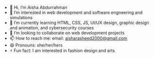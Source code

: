 - 👋 Hi, I’m Aisha Abdurrahman
- 👀 I’m interested in web development and software engneering and simulations
- 🌱 I’m currently learning HTML, CSS, JS, UI/UX design, graphic design and animation, and cybersecurity courses
- 💞️ I’m looking to collaborate on web development projects
- 📫 How to reach me: email: aisharasheed2000@gmail.com
- 😄 Pronouns: she/her/hers
- ⚡ Fun fact: I am interested in fashion design and arts

<!---
aish-abdurrah/aish-abdurrah is a ✨ special ✨ repository because its `README.md` (this file) appears on your GitHub profile.
You can click the Preview link to take a look at your changes.
--->
